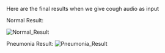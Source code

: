 Here are the final results when we give cough audio as input

Normal Result:

![Normal_Result](https://github.com/AbdulMannanJunaid/PNEUMONIA_DETECTION_USING_DEEP_LEARNING/assets/125243022/786292aa-1dc4-46c1-8297-a4fed2e71567)


Pneumonia Result:
![Pneumonia_Result](https://github.com/AbdulMannanJunaid/PNEUMONIA_DETECTION_USING_DEEP_LEARNING/assets/125243022/d4a5b967-6261-4656-88f7-2d02e91e1835)
